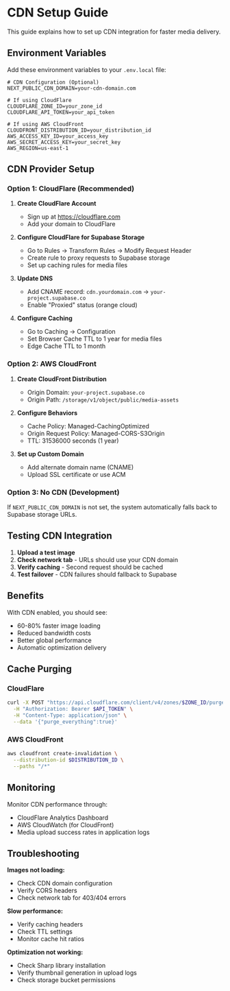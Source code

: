# CDN Setup Guide

This guide explains how to set up CDN integration for faster media delivery.

## Environment Variables

Add these environment variables to your `.env.local` file:

```env
# CDN Configuration (Optional)
NEXT_PUBLIC_CDN_DOMAIN=your-cdn-domain.com

# If using CloudFlare
CLOUDFLARE_ZONE_ID=your_zone_id
CLOUDFLARE_API_TOKEN=your_api_token

# If using AWS CloudFront
CLOUDFRONT_DISTRIBUTION_ID=your_distribution_id
AWS_ACCESS_KEY_ID=your_access_key
AWS_SECRET_ACCESS_KEY=your_secret_key
AWS_REGION=us-east-1
```

## CDN Provider Setup

### Option 1: CloudFlare (Recommended)

1. **Create CloudFlare Account**
   - Sign up at https://cloudflare.com
   - Add your domain to CloudFlare

2. **Configure CloudFlare for Supabase Storage**
   - Go to Rules → Transform Rules → Modify Request Header
   - Create rule to proxy requests to Supabase storage
   - Set up caching rules for media files

3. **Update DNS**
   - Add CNAME record: `cdn.yourdomain.com` → `your-project.supabase.co`
   - Enable "Proxied" status (orange cloud)

4. **Configure Caching**
   - Go to Caching → Configuration
   - Set Browser Cache TTL to 1 year for media files
   - Edge Cache TTL to 1 month

### Option 2: AWS CloudFront

1. **Create CloudFront Distribution**
   - Origin Domain: `your-project.supabase.co`
   - Origin Path: `/storage/v1/object/public/media-assets`

2. **Configure Behaviors**
   - Cache Policy: Managed-CachingOptimized
   - Origin Request Policy: Managed-CORS-S3Origin
   - TTL: 31536000 seconds (1 year)

3. **Set up Custom Domain**
   - Add alternate domain name (CNAME)
   - Upload SSL certificate or use ACM

### Option 3: No CDN (Development)

If `NEXT_PUBLIC_CDN_DOMAIN` is not set, the system automatically falls back to Supabase storage URLs.

## Testing CDN Integration

1. **Upload a test image**
2. **Check network tab** - URLs should use your CDN domain
3. **Verify caching** - Second request should be cached
4. **Test failover** - CDN failures should fallback to Supabase

## Benefits

With CDN enabled, you should see:
- 60-80% faster image loading
- Reduced bandwidth costs
- Better global performance
- Automatic optimization delivery

## Cache Purging

### CloudFlare
```bash
curl -X POST "https://api.cloudflare.com/client/v4/zones/$ZONE_ID/purge_cache" \
  -H "Authorization: Bearer $API_TOKEN" \
  -H "Content-Type: application/json" \
  --data '{"purge_everything":true}'
```

### AWS CloudFront
```bash
aws cloudfront create-invalidation \
  --distribution-id $DISTRIBUTION_ID \
  --paths "/*"
```

## Monitoring

Monitor CDN performance through:
- CloudFlare Analytics Dashboard
- AWS CloudWatch (for CloudFront)
- Media upload success rates in application logs

## Troubleshooting

**Images not loading:**
- Check CDN domain configuration
- Verify CORS headers
- Check network tab for 403/404 errors

**Slow performance:**
- Verify caching headers
- Check TTL settings
- Monitor cache hit ratios

**Optimization not working:**
- Check Sharp library installation
- Verify thumbnail generation in upload logs
- Check storage bucket permissions